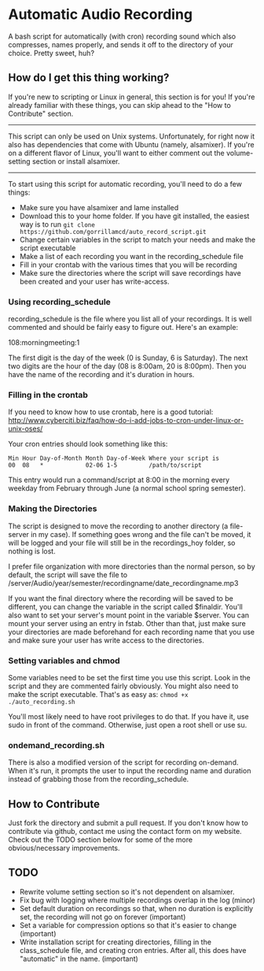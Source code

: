 # Automatic Audio Recording

A bash script for automatically (with cron) recording sound which also compresses, names properly, and sends it off to the directory of your choice. Pretty sweet, huh?

## How do I get this thing working?

If you're new to scripting or Linux in general, this section is for you! If you're already familiar with these things, you can skip ahead to the "How to Contribute" section.

***********************
This script can only be used on Unix systems. Unfortunately, for right now it also has dependencies that come with Ubuntu (namely, alsamixer). If you're on a different flavor of Linux, you'll want to either comment out the volume-setting section or install alsamixer.
***********************

To start using this script for automatic recording, you'll need to do a few things:
* Make sure you have alsamixer and lame installed
* Download this to your home folder. If you have git installed, the easiest way is to run `git clone https://github.com/gorrillamcd/auto_record_script.git`
* Change certain variables in the script to match your needs and make the script executable
* Make a list of each recording you want in the recording_schedule file
* Fill in your crontab with the various times that you will be recording
* Make sure the directories where the script will save recordings have been created and your user has write-access.

### Using recording_schedule

recording_schedule is the file where you list all of your recordings. It is well commented and should be fairly easy to figure out. Here's an example:

108:morningmeeting:1

The first digit is the day of the week (0 is Sunday, 6 is Saturday). The next two digits are the hour of the day (08 is 8:00am, 20 is 8:00pm). Then you have the name of the recording and it's duration in hours.

### Filling in the crontab

If you need to know how to use crontab, here is a good tutorial: http://www.cyberciti.biz/faq/how-do-i-add-jobs-to-cron-under-linux-or-unix-oses/

Your cron entries should look something like this:

    Min Hour Day-of-Month Month Day-of-Week Where your script is
    00 	08 	 *            02-06 1-5         /path/to/script

This entry would run a command/script at 8:00 in the morning every weekday from February through June (a normal school spring semester).

### Making the Directories

The script is designed to move the recording to another directory (a file-server in my case). If something goes wrong and the file can't be moved, it will be logged and your file will still be in the recordings_hoy folder, so nothing is lost.

I prefer file organization with more directories than the normal person, so by default, the script will save the file to /server/Audio/year/semester/recordingname/date_recordingname.mp3

If you want the final directory where the recording will be saved to be different, you can change the variable in the script called $finaldir. You'll also want to set your server's mount point in the variable $server. You can mount your server using an entry in fstab. Other than that, just make sure your directories are made beforehand for each recording name that you use and make sure your user has write access to the directories.

### Setting variables and chmod

Some variables need to be set the first time you use this script. Look in the script and they are commented fairly obviously. You might also need to make the script executable. That's as easy as:
`chmod +x ./auto_recording.sh`

You'll most likely need to have root privileges to do that. If you have it, use sudo in front of the command. Otherwise, just open a root shell or use su.

### ondemand_recording.sh

There is also a modified version of the script for recording on-demand. When it's run, it prompts the user to input the recording name and duration instead of grabbing those from the recording_schedule.

## How to Contribute

Just fork the directory and submit a pull request. If you don't know how to contribute via github, contact me using the contact form on my website. Check out the TODO section below for some of the more obvious/necessary improvements.

## TODO

* Rewrite volume setting section so it's not dependent on alsamixer.
* Fix bug with logging where multiple recordings overlap in the log (minor)
* Set default duration on recordings so that, when no duration is explicitly set, the recording will not go on forever (important)
* Set a variable for compression options so that it's easier to change (important)
* Write installation script for creating directories, filling in the class_schedule file, and creating cron entries. After all, this does have "automatic" in the name. (important)